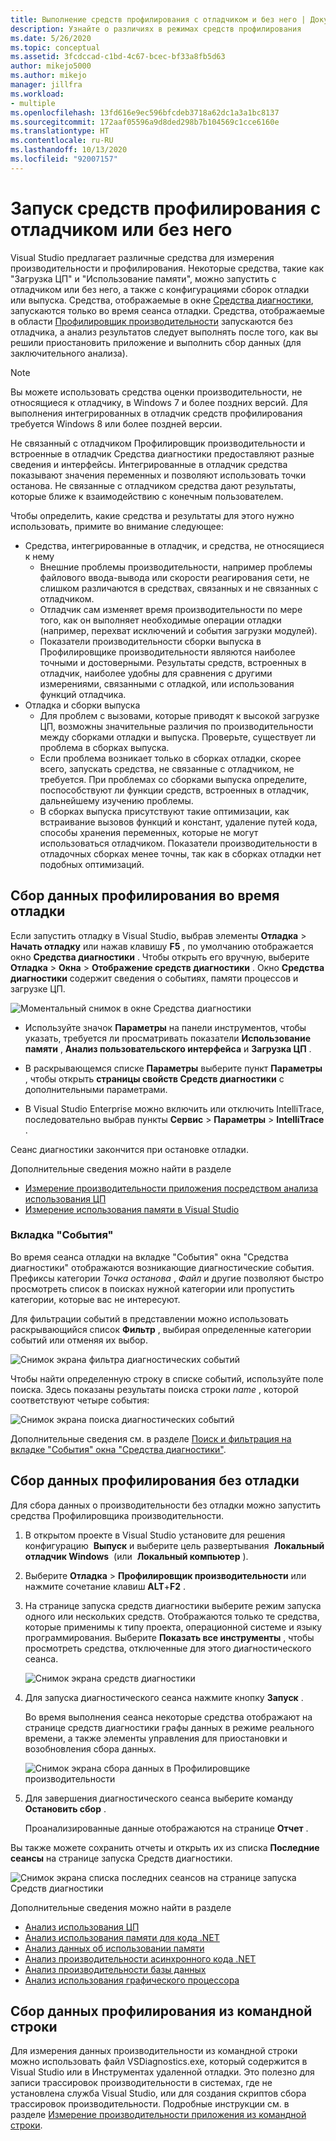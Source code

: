 ```yaml
---
title: Выполнение средств профилирования с отладчиком и без него | Документация Майкрософт
description: Узнайте о различиях в режимах средств профилирования
ms.date: 5/26/2020
ms.topic: conceptual
ms.assetid: 3fcdccad-c1bd-4c67-bcec-bf33a8fb5d63
author: mikejo5000
ms.author: mikejo
manager: jillfra
ms.workload:
- multiple
ms.openlocfilehash: 13fd616e9ec596bfcdeb3718a62dc1a3a1bc8137
ms.sourcegitcommit: 172aaf05596a9d8ded298b7b104569c1cce6160e
ms.translationtype: HT
ms.contentlocale: ru-RU
ms.lasthandoff: 10/13/2020
ms.locfileid: "92007157"
---
```

# <a name="run-profiling-tools-with-or-without-the-debugger"></a>Запуск средств профилирования с отладчиком или без него

Visual Studio предлагает различные средства для измерения производительности и профилирования. Некоторые средства, такие как "Загрузка ЦП" и "Использование памяти", можно запустить с отладчиком или без него, а также с конфигурациями сборок отладки или выпуска. Средства, отображаемые в окне [Средства диагностики](../profiling/profiling-feature-tour.md#measure-performance-while-debugging), запускаются только во время сеанса отладки. Средства, отображаемые в области [Профилировщик производительности](../profiling/profiling-feature-tour.md#post_mortem) запускаются без отладчика, а анализ результатов следует выполнять после того, как вы решили приостановить приложение и выполнить сбор данных (для заключительного анализа).

>[!NOTE]
>Вы можете использовать средства оценки производительности, не относящиеся к отладчику, в Windows 7 и более поздних версий. Для выполнения интегрированных в отладчик средств профилирования требуется Windows 8 или более поздней версии.

Не связанный с отладчиком Профилировщик производительности и встроенные в отладчик Средства диагностики предоставляют разные сведения и интерфейсы. Интегрированные в отладчик средства показывают значения переменных и позволяют использовать точки останова. Не связанные с отладчиком средства дают результаты, которые ближе к взаимодействию с конечным пользователем.

Чтобы определить, какие средства и результаты для этого нужно использовать, примите во внимание следующее:

- Средства, интегрированные в отладчик, и средства, не относящиеся к нему
  - Внешние проблемы производительности, например проблемы файлового ввода-вывода или скорости реагирования сети, не слишком различаются в средствах, связанных и не связанных с отладчиком.
  - Отладчик сам изменяет время производительности по мере того, как он выполняет необходимые операции отладки (например, перехват исключений и события загрузки модулей).
  - Показатели производительности сборки выпуска в Профилировщике производительности являются наиболее точными и достоверными. Результаты средств, встроенных в отладчик, наиболее удобны для сравнения с другими измерениями, связанными с отладкой, или использования функций отладчика.
- Отладка и сборки выпуска
  - Для проблем с вызовами, которые приводят к высокой загрузке ЦП, возможны значительные различия по производительности между сборками отладки и выпуска. Проверьте, существует ли проблема в сборках выпуска.
  - Если проблема возникает только в сборках отладки, скорее всего, запускать средства, не связанные с отладчиком, не требуется. При проблемах со сборками выпуска определите, поспособствуют ли функции средств, встроенных в отладчик, дальнейшему изучению проблемы.
  - В сборках выпуска присутствуют такие оптимизации, как встраивание вызовов функций и констант, удаление путей кода, способы хранения переменных, которые не могут использоваться отладчиком. Показатели производительности в отладочных сборках менее точны, так как в сборках отладки нет подобных оптимизаций.

## <a name="collect-profiling-data-while-debugging"></a><a name="BKMK_Quick_start__Collect_diagnostic_data"></a> Сбор данных профилирования во время отладки

Если запустить отладку в Visual Studio, выбрав элементы **Отладка** > **Начать отладку** или нажав клавишу **F5** , по умолчанию отображается окно **Средства диагностики** . Чтобы открыть его вручную, выберите **Отладка** > **Окна** > **Отображение средств диагностики** . Окно **Средства диагностики** содержит сведения о событиях, памяти процессов и загрузке ЦП.

![Моментальный снимок в окне Средства диагностики](../profiling/media/diagnostictoolswindow.png "Окно Средства диагностики")

- Используйте значок **Параметры** на панели инструментов, чтобы указать, требуется ли просматривать показатели **Использование памяти** , **Анализ пользовательского интерфейса** и **Загрузка ЦП** .

- В раскрывающемся списке **Параметры** выберите пункт **Параметры** , чтобы открыть **страницы свойств Средств диагностики** с дополнительными параметрами.

- В Visual Studio Enterprise можно включить или отключить IntelliTrace, последовательно выбрав пункты **Сервис** > **Параметры** > **IntelliTrace** .

Сеанс диагностики закончится при остановке отладки.

Дополнительные сведения можно найти в разделе

- [Измерение производительности приложения посредством анализа использования ЦП](../profiling/beginners-guide-to-performance-profiling.md)
- [Измерение использования памяти в Visual Studio](../profiling/memory-usage.md)

### <a name="the-events-tab"></a>Вкладка "События"

Во время сеанса отладки на вкладке "События" окна "Средства диагностики" отображаются возникающие диагностические события. Префиксы категории *Точка останова* , *Файл* и другие позволяют быстро просмотреть список в поисках нужной категории или пропустить категории, которые вас не интересуют.

Для фильтрации событий в представлении можно использовать раскрывающийся список **Фильтр** , выбирая определенные категории событий или отменяя их выбор.

![Снимок экрана фильтра диагностических событий](../profiling/media/diagnosticeventfilter.png "Фильтр событий диагностики")

Чтобы найти определенную строку в списке событий, используйте поле поиска. Здесь показаны результаты поиска строки *name* , которой соответствуют четыре события:

![Снимок экрана поиска диагностических событий](../profiling/media/diagnosticseventsearch.png "Поиск событий диагностики")

Дополнительные сведения см. в разделе [Поиск и фильтрация на вкладке "События" окна "Средства диагностики"](https://devblogs.microsoft.com/devops/searching-and-filtering-the-events-tab-of-the-diagnostic-tools-window/).

## <a name="collect-profiling-data-without-debugging"></a>Сбор данных профилирования без отладки

Для сбора данных о производительности без отладки можно запустить средства Профилировщика производительности.

1. В открытом проекте в Visual Studio установите для решения конфигурацию  **Выпуск** и выберите цель развертывания  **Локальный отладчик Windows**  (или  **Локальный компьютер** ).

1. Выберите **Отладка** > **Профилировщик производительности** или нажмите сочетание клавиш **ALT**+**F2** .

1. На странице запуска средств диагностики выберите режим запуска одного или нескольких средств. Отображаются только те средства, которые применимы к типу проекта, операционной системе и языку программирования. Выберите **Показать все инструменты** , чтобы просмотреть средства, отключенные для этого диагностического сеанса.

   ![Снимок экрана средств диагностики](../profiling/media/diaghubsummarypage.png "DIAG_SelectTool")

1. Для запуска диагностического сеанса нажмите кнопку **Запуск** .

   Во время выполнения сеанса некоторые средства отображают на странице средств диагностики графы данных в режиме реального времени, а также элементы управления для приостановки и возобновления сбора данных.

    ![Снимок экрана сбора данных в Профилировщике производительности](../profiling/media/diaghubcollectdata.png "Сбор данных в центре")

1. Для завершения диагностического сеанса выберите команду **Остановить сбор** .

   Проанализированные данные отображаются на странице **Отчет** .

Вы также можете сохранить отчеты и открыть их из списка **Последние сеансы** на странице запуска Средств диагностики.

![Снимок экрана списка последних сеансов на странице запуска Средств диагностики](../profiling/media/diaghubopenexistingdiagsession.png "PDHUB_OpenExistingDiagSession")

Дополнительные сведения можно найти в разделе

- [Анализ использования ЦП](../profiling/cpu-usage.md)
- [Анализ использования памяти для кода .NET](../profiling/dotnet-alloc-tool.md)
- [Анализ данных об использовании памяти](../profiling/memory-usage-without-debugging2.md)
- [Анализ производительности асинхронного кода .NET](../profiling/analyze-async.md)
- [Анализ производительности базы данных](../profiling/analyze-database.md)
- [Анализ использования графического процессора](../profiling/gpu-usage.md)

## <a name="collect-profiling-data-from-the-command-line"></a>Сбор данных профилирования из командной строки

Для измерения данных производительности из командной строки можно использовать файл VSDiagnostics.exe, который содержится в Visual Studio или в Инструментах удаленной отладки. Это полезно для записи трассировок производительности в системах, где не установлена служба Visual Studio, или для создания скриптов сбора трассировок производительности. Подробные инструкции см. в разделе [Измерение производительности приложения из командной строки](../profiling/profile-apps-from-command-line.md).